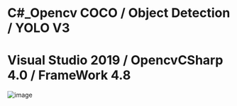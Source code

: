 # C#_Opencv COCO / Object Detection / YOLO V3

# Visual Studio 2019 / OpencvCSharp 4.0 / FrameWork 4.8

![image](https://user-images.githubusercontent.com/90014998/160822147-71d35b85-891b-4b16-9a5c-ce3cc9382c72.png)
